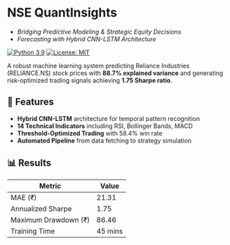 
# NSE QuantInsights
- *Bridging Predictive Modeling & Strategic Equity Decisions*
- *Forecasting with Hybrid CNN-LSTM Architecture*

[![Python 3.9](https://img.shields.io/badge/python-3.9-blue.svg)]()
[![License: MIT](https://img.shields.io/badge/License-MIT-yellow.svg)]()

  

A robust machine learning system predicting Reliance Industries (RELIANCE.NS) stock prices with **88.7% explained variance** and generating risk-optimized trading signals achieving **1.75 Sharpe ratio**.

## 🚀 Features
- **Hybrid CNN-LSTM** architecture for temporal pattern recognition
- **14 Technical Indicators** including RSI, Bollinger Bands, MACD
- **Threshold-Optimized Trading** with 58.4% win rate
- **Automated Pipeline** from data fetching to strategy simulation

## 📊 Results
| Metric                | Value     |
|-----------------------|-----------|
| MAE (₹)               | 21.31     |
| Annualized Sharpe     | 1.75      |
| Maximum Drawdown (₹)  | 86.46     |
| Training Time         | 45 mins   |


